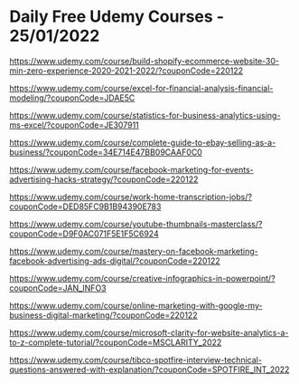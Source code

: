 # Daily Free Udemy Courses - 25/01/2022

https://www.udemy.com/course/build-shopify-ecommerce-website-30-min-zero-experience-2020-2021-2022/?couponCode=220122
https://www.udemy.com/course/excel-for-financial-analysis-financial-modeling/?couponCode=JDAE5C
https://www.udemy.com/course/statistics-for-business-analytics-using-ms-excel/?couponCode=JE307911
https://www.udemy.com/course/complete-guide-to-ebay-selling-as-a-business/?couponCode=34E714E47BB09CAAF0C0
https://www.udemy.com/course/facebook-marketing-for-events-advertising-hacks-strategy/?couponCode=220122
https://www.udemy.com/course/work-home-transcription-jobs/?couponCode=DED85FC9B1B94390E783
https://www.udemy.com/course/youtube-thumbnails-masterclass/?couponCode=D9F0AC071F5E1F5C6924
https://www.udemy.com/course/mastery-on-facebook-marketing-facebook-advertising-ads-digital/?couponCode=220122
https://www.udemy.com/course/creative-infographics-in-powerpoint/?couponCode=JAN_INFO3
https://www.udemy.com/course/online-marketing-with-google-my-business-digital-marketing/?couponCode=220122
https://www.udemy.com/course/microsoft-clarity-for-website-analytics-a-to-z-complete-tutorial/?couponCode=MSCLARITY_2022
https://www.udemy.com/course/tibco-spotfire-interview-technical-questions-answered-with-explanation/?couponCode=SPOTFIRE_INT_2022

